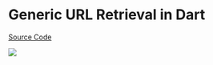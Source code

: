 # Generic URL Retrieval in Dart

[Source Code](../source/generic-url-retrieval-in-dart.dart)

![](../images/generic-url-retrieval-in-dart.jpg)
